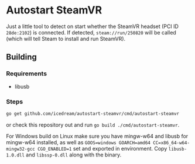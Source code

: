 # Autostart SteamVR

Just a little tool to detect on start whether the SteamVR headset (PCI ID
`28de:2102`) is connected. If detected, `steam://run/250820` will be called
(which will tell Steam to install and run SteamVR).

## Building

### Requirements

- libusb

### Steps

```sh
go get github.com/icedream/autostart-steamvr/cmd/autostart-steamvr
```

or check this repository out and run `go build ./cmd/autostart-steamvr`.

For Windows build on Linux make sure you have mingw-w64 and libusb for mingw-w64
installed, as well as `GOOS=windows GOARCH=amd64 CC=x86_64-w64-mingw32-gcc
CGO_ENABLED=1` set and exported in environment. Copy `libusb-1.0.dll` and
`libssp-0.dll` along with the binary.
